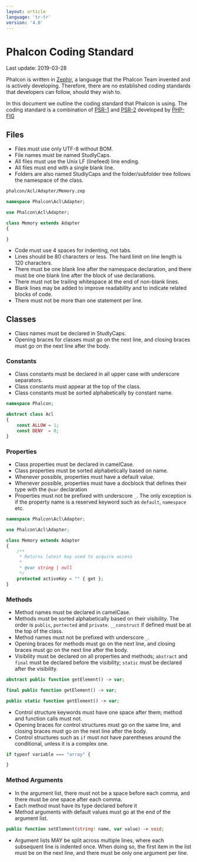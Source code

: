 ```yaml
---
layout: article
language: 'tr-tr'
version: '4.0'
---
```

# Phalcon Coding Standard

Last update: 2019-03-28

Phalcon is written in [Zephir](https://zephir-lang.com), a language that the Phalcon Team invented and is actively developing. Therefore, there are no established coding standards that developers can follow, should they wish to.

In this document we outline the coding standard that Phalcon is using. The coding standard is a combination of [PSR-1](https://www.php-fig.org/psr/psr-1/) and [PSR-2](https://www.php-fig.org/psr/psr-2/) developed by [PHP-FIG](https://www.php-fig.org/)

## Files

- Files must use only UTF-8 without BOM.
- File names must be named StudlyCaps.
- All files must use the Unix LF (linefeed) line ending.
- All files must end with a single blank line.
- Folders are also named StudlyCaps and the folder/subfolder tree follows the namespace of the class.

```bash
phalcon/Acl/Adapter/Memory.zep
```

```php
namespace Phalcon\Acl\Adapter;

use Phalcon\Acl\Adapter;

class Memory extends Adapter
{

}
```

- Code must use 4 spaces for indenting, not tabs.
- Lines should be 80 characters or less. The hard limit on line length is 120 characters.
- There must be one blank line after the namespace declaration, and there must be one blank line after the block of use declarations.
- There must not be trailing whitespace at the end of non-blank lines.
- Blank lines may be added to improve readability and to indicate related blocks of code.
- There must not be more than one statement per line.

## Classes

- Class names must be declared in StudlyCaps.
- Opening braces for classes must go on the next line, and closing braces must go on the next line after the body.

### Constants

- Class constants must be declared in all upper case with underscore separators.
- Class constants must appear at the top of the class.
- Class constants must be sorted alphabetically by constant name.

```php
namespace Phalcon;

abstract class Acl
{
    const ALLOW = 1;
    const DENY  = 0;
}
```

### Properties

- Class properties must be declared in camelCase.
- Class properties must be sorted alphabetically based on name.
- Whenever possible, properties must have a default value.
- Whenever possible, properties must have a docblock that defines their type with the `@var` declaration
- Properties must not be prefixed with underscore `_`. The only exception is if the property name is a reserved keyword such as `default`, `namespace` etc.

```php
namespace Phalcon\Acl\Adapter;

use Phalcon\Acl\Adapter;

class Memory extends Adapter
{
    /**
     * Returns latest key used to acquire access
     *
     * @var string | null
     */
    protected activeKey = "" { get };
}
```

### Methods

- Method names must be declared in camelCase.
- Methods must be sorted alphabetically based on their visibility. The order is `public`, `portected` and `private`. `__construct` if defined must be at the top of the class. 
- Method names must not be prefixed with underscore `_`.
- Opening braces for methods must go on the next line, and closing braces must go on the next line after the body.
- Visibility must be declared on all properties and methods; `abstract` and `final` must be declared before the visibility; `static` must be declared after the visibility.

```php
abstract public function getElement() -> var;

final public function getElement() -> var;

public static function getElement() -> var;
```

- Control structure keywords must have one space after them; method and function calls must not.
- Opening braces for control structures must go on the same line, and closing braces must go on the next line after the body.
- Control structures such as `if` must not have parentheses around the conditional, unless it is a complex one.

```php
if typeof variable === "array" {

}
```

### Method Arguments

- In the argument list, there must not be a space before each comma, and there must be one space after each comma.
- Each method must have its type declared before it
- Method arguments with default values must go at the end of the argument list.

```php
public function setElement(string! name, var value) -> void;
```

- Argument lists MAY be split across multiple lines, where each subsequent line is indented once. When doing so, the first item in the list must be on the next line, and there must be only one argument per line.
